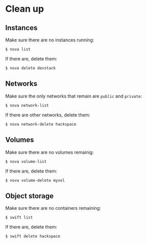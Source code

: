 # Clean up

## Instances

Make sure there are no instances running:

    $ nova list

If there are, delete them:

    $ nova delete devstack

## Networks

Make sure the only networks that remain are `public` and `private`:

    $ nova network-list

If there are other networks, delete them:

    $ nova network-delete hackspace

## Volumes

Make sure there are no volumes remainig:

    $ nova volume-list

If there are, delete them:

    $ nova volume-delete myvol


## Object storage

Make sure there are no containers remaining:

    $ swift list

If there are, delete them:

    $ swift delete hackspace